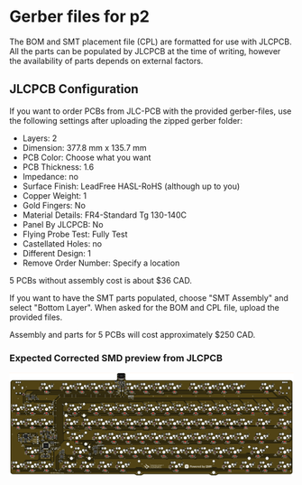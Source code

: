 # Gerber files for p2

The BOM and SMT placement file (CPL) are formatted for use with JLCPCB. All the parts can be populated by JLCPCB at the time of writing, however the availability of parts depends on external factors.

## JLCPCB Configuration

If you want to order PCBs from JLC-PCB with the provided gerber-files, use the following settings after uploading the zipped gerber folder:

- Layers: 2
- Dimension: 377.8 mm x 135.7 mm
- PCB Color: Choose what you want
- PCB Thickness: 1.6
- Impedance: no
- Surface Finish: LeadFree HASL-RoHS (although up to you)
- Copper Weight: 1
- Gold Fingers: No
- Material Details: FR4-Standard Tg 130-140C
- Panel By JLCPCB: No
- Flying Probe Test: Fully Test
- Castellated Holes: no
- Different Design: 1
- Remove Order Number: Specify a location

5 PCBs without assembly cost is about $36 CAD.

If you want to have the SMT parts populated, choose "SMT Assembly" and select "Bottom Layer".
When asked for the BOM and CPL file, upload the provided files.

Assembly and parts for 5 PCBs will cost approximately $250 CAD.

### Expected Corrected SMD preview from JLCPCB

![photo](../../../Photos/2nd_prototype/p2_jlc_smd.png)